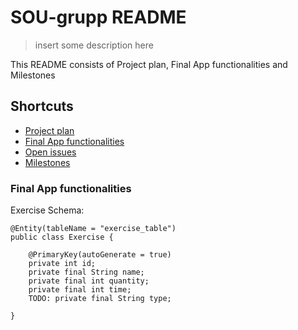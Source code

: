 # SOU-grupp README
> insert some description here

This README consists of Project plan, Final App functionalities and Milestones

## Shortcuts
- [Project plan](https://github.com/joonasoispuu/SOU-grupp/projects/1)
- [Final App functionalities](https://github.com/joonasoispuu/SOU-grupp/issues/19)
- [Open issues](https://github.com/joonasoispuu/SOU-grupp/milestones/Final%20App%20functionalities)
- [Milestones](https://github.com/joonasoispuu/SOU-grupp/milestones)


### Final App functionalities
Exercise Schema:
```
@Entity(tableName = "exercise_table")
public class Exercise {

    @PrimaryKey(autoGenerate = true)
    private int id;
    private final String name;
    private final int quantity;
    private final int time;
    TODO: private final String type;

}
```

### 
